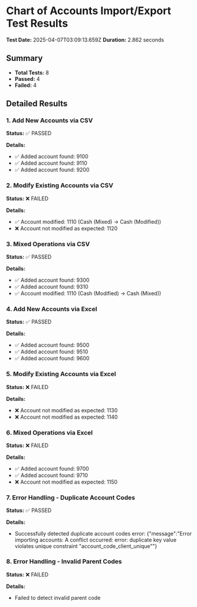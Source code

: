# Chart of Accounts Import/Export Test Results

**Test Date:** 2025-04-07T03:09:13.659Z
**Duration:** 2.862 seconds

## Summary

* **Total Tests:** 8
* **Passed:** 4
* **Failed:** 4

## Detailed Results

### 1. Add New Accounts via CSV

**Status:** ✅ PASSED

**Details:**

* ✅ Added account found: 9100
* ✅ Added account found: 9110
* ✅ Added account found: 9200

### 2. Modify Existing Accounts via CSV

**Status:** ❌ FAILED

**Details:**

* ✅ Account modified: 1110 (Cash (Mixed) -> Cash (Modified))
* ❌ Account not modified as expected: 1120

### 3. Mixed Operations via CSV

**Status:** ✅ PASSED

**Details:**

* ✅ Added account found: 9300
* ✅ Added account found: 9310
* ✅ Account modified: 1110 (Cash (Modified) -> Cash (Mixed))

### 4. Add New Accounts via Excel

**Status:** ✅ PASSED

**Details:**

* ✅ Added account found: 9500
* ✅ Added account found: 9510
* ✅ Added account found: 9600

### 5. Modify Existing Accounts via Excel

**Status:** ❌ FAILED

**Details:**

* ❌ Account not modified as expected: 1130
* ❌ Account not modified as expected: 1140

### 6. Mixed Operations via Excel

**Status:** ❌ FAILED

**Details:**

* ✅ Added account found: 9700
* ✅ Added account found: 9710
* ❌ Account not modified as expected: 1150

### 7. Error Handling - Duplicate Account Codes

**Status:** ✅ PASSED

**Details:**

* Successfully detected duplicate account codes error: {"message":"Error importing accounts: A conflict occurred: error: duplicate key value violates unique constraint \"account_code_client_unique\""}

### 8. Error Handling - Invalid Parent Codes

**Status:** ❌ FAILED

**Details:**

* Failed to detect invalid parent code

